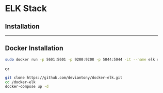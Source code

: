 ELK Stack
=========

## Installation



--------------------------------------

## Docker Installation

```bash
sudo docker run -p 5601:5601 -p 9200:9200 -p 5044:5044 -it --name elk sebp/elk
```

or

```bash
git clone https://github.com/deviantony/docker-elk.git
cd /docker-elk
docker-compose up -d
```